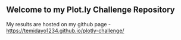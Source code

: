 ## Welcome to my Plot.ly Challenge Repository 

My results are hosted on my github page - https://temidayo1234.github.io/plotly-challenge/

